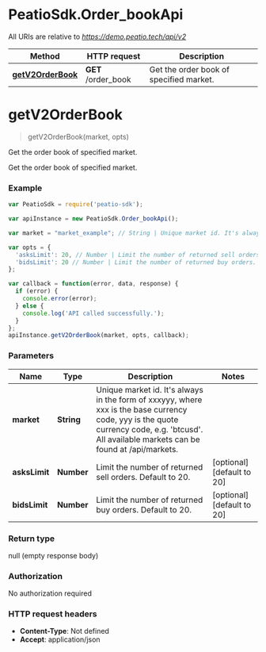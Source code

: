 # PeatioSdk.Order_bookApi

All URIs are relative to *https://demo.peatio.tech/api/v2*

Method | HTTP request | Description
------------- | ------------- | -------------
[**getV2OrderBook**](Order_bookApi.md#getV2OrderBook) | **GET** /order_book | Get the order book of specified market.


<a name="getV2OrderBook"></a>
# **getV2OrderBook**
> getV2OrderBook(market, opts)

Get the order book of specified market.

Get the order book of specified market.

### Example
```javascript
var PeatioSdk = require('peatio-sdk');

var apiInstance = new PeatioSdk.Order_bookApi();

var market = "market_example"; // String | Unique market id. It's always in the form of xxxyyy, where xxx is the base currency code, yyy is the quote currency code, e.g. 'btcusd'. All available markets can be found at /api/markets.

var opts = { 
  'asksLimit': 20, // Number | Limit the number of returned sell orders. Default to 20.
  'bidsLimit': 20 // Number | Limit the number of returned buy orders. Default to 20.
};

var callback = function(error, data, response) {
  if (error) {
    console.error(error);
  } else {
    console.log('API called successfully.');
  }
};
apiInstance.getV2OrderBook(market, opts, callback);
```

### Parameters

Name | Type | Description  | Notes
------------- | ------------- | ------------- | -------------
 **market** | **String**| Unique market id. It&#39;s always in the form of xxxyyy, where xxx is the base currency code, yyy is the quote currency code, e.g. &#39;btcusd&#39;. All available markets can be found at /api/markets. | 
 **asksLimit** | **Number**| Limit the number of returned sell orders. Default to 20. | [optional] [default to 20]
 **bidsLimit** | **Number**| Limit the number of returned buy orders. Default to 20. | [optional] [default to 20]

### Return type

null (empty response body)

### Authorization

No authorization required

### HTTP request headers

 - **Content-Type**: Not defined
 - **Accept**: application/json

